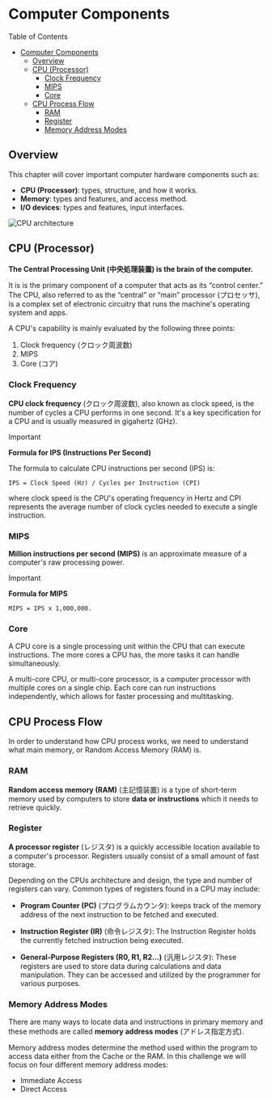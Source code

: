 # Computer Components

Table of Contents

- [Computer Components](#computer-components)
  - [Overview](#overview)
  - [CPU (Processor)](#cpu-processor)
    - [Clock Frequency](#clock-frequency)
    - [MIPS](#mips)
    - [Core](#core)
  - [CPU Process Flow](#cpu-process-flow)
    - [RAM](#ram)
    - [Register](#register)
    - [Memory Address Modes](#memory-address-modes)

## Overview

This chapter will cover important computer hardware components such as:

- **CPU (Processor)**: types, structure, and how it works.
- **Memory**: types and features, and access method.
- **I/O devices**: types and features, input interfaces.

![CPU architecture](https://computersciencewiki.org/images/1/1a/Cpu_diagram.png)

## CPU (Processor)

**The Central Processing Unit (中央処理装置) is the brain of the computer.**

It is is the primary component of a computer that acts as its “control center.” The CPU, also referred to as the “central” or “main” processor (プロセッサ), is a complex set of electronic circuitry that runs the machine's operating system and apps.

A CPU's capability is mainly evaluated by the following three points:

1. Clock frequency (クロック周波数)
2. MIPS
3. Core (コア)

### Clock Frequency

**CPU clock frequency** (クロック周波数), also known as clock speed, is the number of cycles a CPU performs in one second. It's a key specification for a CPU and is usually measured in gigahertz (GHz).

> [!IMPORTANT]
>
> **Formula for IPS (Instructions Per Second)**
>
> The formula to calculate CPU instructions per second (IPS) is:
>
> ```
> IPS = Clock Speed (Hz) / Cycles per Instruction (CPI)
> ```
>
> where clock speed is the CPU's operating frequency in Hertz and CPI represents the average number of clock cycles needed to execute a single instruction.

### MIPS

**Million instructions per second (MIPS)** is an approximate measure of a computer's raw processing power.

> [!IMPORTANT]
>
> **Formula for MIPS**
>
> ```
> MIPS = IPS x 1,000,000.
> ```

### Core

A CPU core is a single processing unit within the CPU that can execute instructions. The more cores a CPU has, the more tasks it can handle simultaneously.

A multi-core CPU, or multi-core processor, is a computer processor with multiple cores on a single chip. Each core can run instructions independently, which allows for faster processing and multitasking.

## CPU Process Flow

In order to understand how CPU process works, we need to understand what main memory, or Random Access Memory (RAM) is.

### RAM

**Random access memory (RAM)** (主記憶装置) is a type of short-term memory used by computers to store **data or instructions** which it needs to retrieve quickly.

### Register

**A processor register** (レジスタ) is a quickly accessible location available to a computer's processor. Registers usually consist of a small amount of fast storage.

Depending on the CPUs architecture and design, the type and number of registers can vary. Common types of registers found in a CPU may include:

- **Program Counter (PC)** (プログラムカウンタ): keeps track of the memory address of the next instruction to be fetched and executed.

- **Instruction Register (IR)** (命令レジスタ): The Instruction Register holds the currently fetched instruction being executed.

- **General-Purpose Registers (R0, R1, R2…)** (汎用レジスタ): These registers are used to store data during calculations and data manipulation. They can be accessed and utilized by the programmer for various purposes.

### Memory Address Modes

There are many ways to locate data and instructions in primary memory and these methods are called **memory address modes** (アドレス指定方式).

Memory address modes determine the method used within the program to access data either from the Cache or the RAM.
In this challenge we will focus on four different memory address modes:

- Immediate Access
- Direct Access
